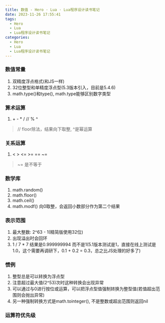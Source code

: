 ```yaml
---
title: 数值 - Hero · Lua · Lua程序设计读书笔记
date: 2023-11-26 17:55:41
tags:
  - Hero
  - Lua
  - Lua程序设计读书笔记
categories:
  - Hero
  - Lua
  - Lua程序设计读书笔记
---
```


### 数值常量

1. 双精度浮点格式(和JS一样)
2. 32位整型和单精度浮点型(5.3版本引入，目前是5.4.6)
3. math.type()和type(), math.type能够区别数字类型

### 算术运算

1. \+ \- \* / // % ^

> // floor除法，结果向下取整, ^是幂运算

### 关系运算

1. < > <= >= == ~=

> ~= 是不等于

### 数学库

1. math.random()
2. math.floor()
3. math.ceil()
4. math.modf()  向0取整，会返回小数部分作为第二个结果

### 表示范围

1. 最大整数: 2^63 - 1(精简版使用32位)
2. 出现溢出时会回环
3. 1 / 7 * 7 结果是0.999999994  而不是1(5.1版本测试是1，直接在线上测试是1.0，这个需要再调研下，0.1 + 0.2 = 0.3，总之比JS处理的好多了)


### 惯例

1. 整型总是可以转换为浮点型
2. 注意超过最大值(2^53)次时这种转换会出现异常
3. 可以通过与0进行按位或运算，可以把浮点型值强制转换为整型值(若值超出范围则会抛出异常)
4. 另一种强制转换方式是math.tointeger(), 不是整数或超出范围则返回nil

### 运算符优先级